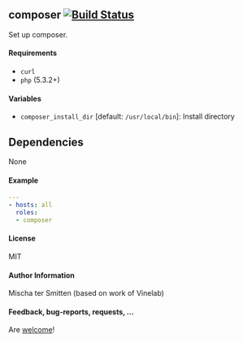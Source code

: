 ## composer [![Build Status](https://travis-ci.org/Oefenweb/ansible-composer.svg?branch=master)](https://travis-ci.org/Oefenweb/ansible-composer)

Set up composer.

#### Requirements

* `curl`
* `php` (5.3.2+)

#### Variables

* `composer_install_dir` [default: `/usr/local/bin`]: Install directory

## Dependencies

None

#### Example

```yaml
---
- hosts: all
  roles:
  - composer
```

#### License

MIT

#### Author Information

Mischa ter Smitten (based on work of Vinelab)

#### Feedback, bug-reports, requests, ...

Are [welcome](https://github.com/Oefenweb/ansible-composer/issues)!
